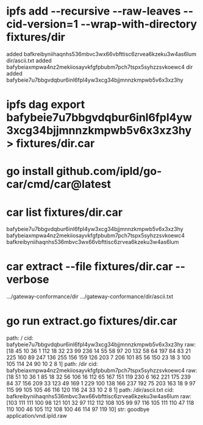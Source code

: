 # ipfs add --recursive --raw-leaves --cid-version=1 --wrap-with-directory fixtures/dir

added bafkreibyniihaqnhs536mbvc3wx66vbfttisc6zrvea6kzeku3w4as6lum dir/ascii.txt
added bafybeiaxmpwa4nz2mekiiosayvkfgfpbubm7pch7tspx5syhzzsvkoewc4 dir
added bafybeie7u7bbgvdqbur6inl6fpl4yw3xcg34bjjmnnzkmpwb5v6x3xz3hy

# ipfs dag export bafybeie7u7bbgvdqbur6inl6fpl4yw3xcg34bjjmnnzkmpwb5v6x3xz3hy > fixtures/dir.car

# go install github.com/ipld/go-car/cmd/car@latest

# car list fixtures/dir.car

bafybeie7u7bbgvdqbur6inl6fpl4yw3xcg34bjjmnnzkmpwb5v6x3xz3hy
bafybeiaxmpwa4nz2mekiiosayvkfgfpbubm7pch7tspx5syhzzsvkoewc4
bafkreibyniihaqnhs536mbvc3wx66vbfttisc6zrvea6kzeku3w4as6lum

# car extract --file fixtures/dir.car --verbose

.../gateway-conformance/dir
.../gateway-conformance/dir/ascii.txt

# go run extract.go fixtures/dir.car

path: /
  cid: bafybeie7u7bbgvdqbur6inl6fpl4yw3xcg34bjjmnnzkmpwb5v6x3xz3hy
  raw: [18 45 10 36 1 112 18 32 23 99 236 14 55 58 97 20 132 58 64 197 84 83 21 225 160 89 247 136 255 156 159 126 203 7 206 101 85 56 150 23 18 3 100 105 114 24 90 10 2 8 1]
path: /dir
  cid: bafybeiaxmpwa4nz2mekiiosayvkfgfpbubm7pch7tspx5syhzzsvkoewc4
  raw: [18 51 10 36 1 85 18 32 56 106 16 112 65 167 151 119 230 6 162 221 175 239 84 37 156 209 33 123 49 169 1 229 100 138 166 237 192 75 203 163 18 9 97 115 99 105 105 46 116 120 116 24 33 10 2 8 1]
path: /dir/ascii.txt
  cid: bafkreibyniihaqnhs536mbvc3wx66vbfttisc6zrvea6kzeku3w4as6lum
  raw: [103 111 111 100 98 121 101 32 97 112 112 108 105 99 97 116 105 111 110 47 118 110 100 46 105 112 108 100 46 114 97 119 10]
  str: goodbye application/vnd.ipld.raw
